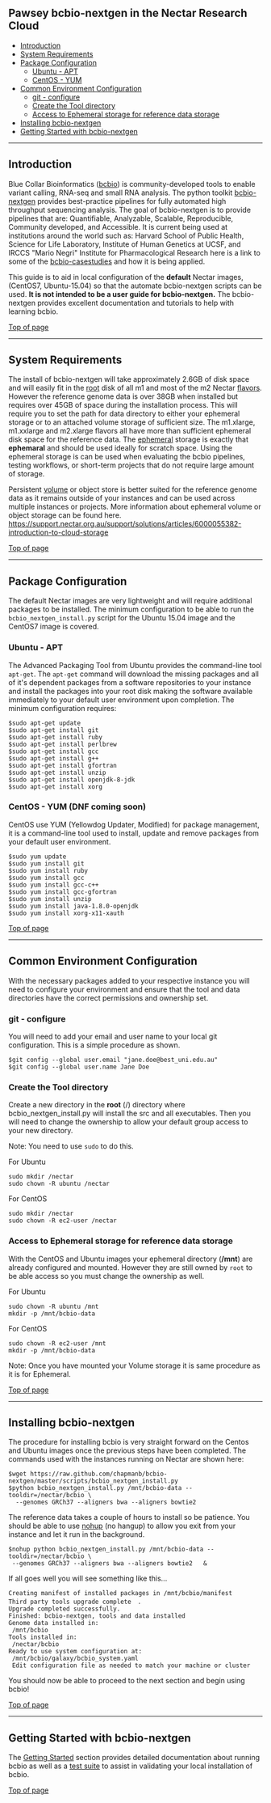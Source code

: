  <a name="top"></a>

## Pawsey bcbio-nextgen in the Nectar Research Cloud


- [Introduction](#introduction)
- [System Requirements](#system)
- [Package Configuration](#package)
  - [Ubuntu - APT](#ubuntu)
  - [CentOS - YUM](#centos)
- [Common Environment Configuration](#environ)
  - [git - configure](#git)
  - [Create the Tool directory](#tool)
  - [Access to Ephemeral storage for reference data storage](#data)
- [Installing bcbio-nextgen](#bcbio)
- [Getting Started with bcbio-nextgen](#start)

----

<a name="introduction"></a>

## Introduction 

Blue Collar Bioinformatics ([bcbio][]) is community-developed tools to enable variant calling, RNA-seq 
and small RNA analysis. The python toolkit [bcbio-nextgen][] provides best-practice pipelines for fully
 automated high throughput sequencing analysis. The goal of bcbio-nextgen is to provide pipelines that 
are: Quantifiable, Analyzable, Scalable, Reproducible, Community developed, and Accessible.  It is 
current being used at institutions around the world such as: Harvard School of Public Health, 
Science for Life Laboratory, Institute of Human Genetics at UCSF, and IRCCS "Mario Negri" Institute for 
Pharmacological Research here is a link to some of the [bcbio-casestudies] and how it is being applied.

This guide is to aid in local configuration of the **default**  Nectar images, (CentOS7, Ubuntu-15.04) 
so that the automate bcbio-nextgen scripts can be used. **It is not intended to be a user guide for
 bcbio-nextgen.** The bcbio-nextgen provides excellent documentation and tutorials to help with learning
bcbio. 

[Top of page](#top)

----

<a name="system"></a>

## System Requirements

The install of bcbio-nextgen will take approximately 2.6GB of disk space and will easily fit in the 
[root][] disk of all m1 and most of the m2 Nectar [flavors][]. However the reference 
genome data is over 38GB when installed but requires over 45GB of space during the installation 
process.  This will require you to set the path for data directory to either your ephemeral 
storage or to an attached volume storage of sufficient size. The m1.xlarge, m1.xxlarge and 
m2.xlarge flavors all have more than sufficient ephemeral disk space for the reference data.
The [ephemeral][] storage is exactly that **ephemaral** and should be used ideally for 
scratch space. Using the ephemeral storage is can be used when evaluating the bcbio pipelines, 
testing workflows, or short-term projects that do not require large amount of storage.   

Persistent [volume][] or object store is better suited for the reference genome data as it remains 
outside of your instances and can be used across multiple instances or projects. More information
about ephemeral volume or object storage can be found here. 
https://support.nectar.org.au/support/solutions/articles/6000055382-introduction-to-cloud-storage

[Top of page](#top)

----

<a name="package"></a>

## Package Configuration

The default Nectar images are very lightweight and will require additional packages to be
installed. The minimum configuration to be able to run the `bcbio_nextgen_install.py` script for 
the Ubuntu 15.04 image and the CentOS7 image is covered. 

<a name="ubuntu"></a>

### Ubuntu - APT

The Advanced Packaging Tool from Ubuntu provides the command-line tool `apt-get`. The `apt-get` 
command will download the missing packages and all of it's dependent packages from a software 
repositories to your instance and install the packages into your root disk making the software
available immediately to your default user environment upon completion.  The minimum 
configuration requires:


`$sudo apt-get update`  
`$sudo apt-get install git`  
`$sudo apt-get install ruby`   
`$sudo apt-get install perlbrew`  
`$sudo apt-get install gcc`  
`$sudo apt-get install g++`  
`$sudo apt-get install gfortran`  
`$sudo apt-get install unzip`  
`$sudo apt-get install openjdk-8-jdk`  
`$sudo apt-get install xorg`  

<a name="centos"></a>

### CentOS - YUM (DNF coming soon)

CentOS use YUM (Yellowdog Updater, Modified) for package management, it is a command-line 
tool used to install, update and remove packages from your default user environment.  

`$sudo yum update`  
`$sudo yum install git`  
`$sudo yum install ruby`  
`$sudo yum install gcc`  
`$sudo yum install gcc-c++`  
`$sudo yum install gcc-gfortran`  
`$sudo yum install unzip`  
`$sudo yum install java-1.8.0-openjdk`  
`$sudo yum install xorg-x11-xauth`  

[Top of page](#top)

----


<a name="environ"></a>

## Common Environment Configuration 


With the necessary packages added to your respective instance you will need to configure
your environment and ensure that the tool and data directories have the correct permissions
and ownership set.   

<a name="git"></a>

### git - configure

You will need to add your email and user name to your local git configuration. This is a 
simple procedure as shown.


`$git config --global user.email "jane.doe@best_uni.edu.au"`  
`$git config --global user.name Jane Doe`  


### Create the Tool directory

Create a new directory in the **root** (/) directory where bcbio_nextgen_install.py will 
install the src and all executables.  Then you will need to change the ownership to allow
your default group access to your new directory.

Note: You need to use `sudo` to do this.

For Ubuntu

`sudo mkdir /nectar`  
`sudo chown -R ubuntu /nectar`  

For CentOS

`sudo mkdir /nectar`  
`sudo chown -R ec2-user /nectar`  


### Access to Ephemeral storage for reference data storage

With the CentOS and Ubuntu images your ephemeral directory (**/mnt**) are already configured and mounted. 
However they are still owned by `root` to be able access so you must change the ownership as well.

For Ubuntu


`sudo chown -R ubuntu /mnt`  
`mkdir -p /mnt/bcbio-data`  

For CentOS


`sudo chown -R ec2-user /mnt`  
`mkdir -p /mnt/bcbio-data`  

Note: Once you have mounted your Volume storage it is same procedure as it is for Ephemeral.

[Top of page](#top)

----

<a name="bcbio"></a>


## Installing bcbio-nextgen

The procedure for installing bcbio is very straight forward on the Centos and Ubuntu images once the previous 
steps have been completed.  The commands used with the instances running on Nectar are shown here:


`$wget https://raw.github.com/chapmanb/bcbio-nextgen/master/scripts/bcbio_nextgen_install.py`  
`$python bcbio_nextgen_install.py /mnt/bcbio-data --tooldir=/nectar/bcbio \`  
`  --genomes GRCh37 --aligners bwa --aligners bowtie2`  

The reference data takes a couple of hours to install so be patience. You should be able to use
[nohup][] (no hangup) to allow you exit from your instance and let it run in the background.

`$nohup python bcbio_nextgen_install.py /mnt/bcbio-data --tooldir=/nectar/bcbio \`  
`  --genomes GRCh37 --aligners bwa --aligners bowtie2   & `  


If all goes well you will see something like this...


`Creating manifest of installed packages in /mnt/bcbio/manifest `  
`Third party tools upgrade complete  `.  
`Upgrade completed successfully. `  
`Finished: bcbio-nextgen, tools and data installed `  
` Genome data installed in: `  
`  /mnt/bcbio `  
` Tools installed in: `  
`  /nectar/bcbio `  
` Ready to use system configuration at: `  
`  /mnt/bcbio/galaxy/bcbio_system.yaml `  
` Edit configuration file as needed to match your machine or cluster`  

You should now be able to proceed to the next section and begin using bcbio!

[Top of page](#top)

----

<a name="start"></a>

## Getting Started with bcbio-nextgen

The [Getting Started][] section provides detailed documentation about running bcbio as well 
as a [test suite][] to assist in validating your local installation of bcbio. 

[Top of page](#top)

[bcbio]: bcb.io "Blue Collar Bioinformatics"
[bcbio-nextgen]: https://bcbio-nextgen.readthedocs.org/en/latest/ "bcbio-nextgen"
[bcbio-casestudies]: https://bcbio-nextgen.readthedocs.org/en/latest/contents/introduction.html# "bcbio-casestudies"

[flavors]: https://support.nectar.org.au/support/solutions/articles/6000055380-resources-available-to-you "Nectar flavors"
[ephemeral]: https://support.nectar.org.au/support/solutions/articles/6000055382-introduction-to-cloud-storage "ephemeral"
[volume]: https://support.nectar.org.au/support/solutions/articles/6000055382-introduction-to-cloud-storage "volume"
[root]: https://support.nectar.org.au/support/solutions/articles/6000055382-introduction-to-cloud-storage "root disk"

[Getting Started]: https://bcbio-nextgen.readthedocs.org/en/latest/contents/testing.html "getting started with bcbio"
[test suite]: https://bcbio-nextgen.readthedocs.org/en/latest/contents/testing.html#test-suite "test suite"
[nohup]: https://support.nectar.org.au/support/solutions/articles/6000089713-tips-for-running-jobs-on-your-vm#nohup "nohup"
